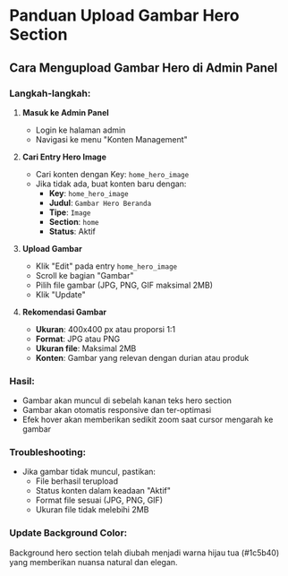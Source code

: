 # Panduan Upload Gambar Hero Section

## Cara Mengupload Gambar Hero di Admin Panel

### Langkah-langkah:

1. **Masuk ke Admin Panel**

    - Login ke halaman admin
    - Navigasi ke menu "Konten Management"

2. **Cari Entry Hero Image**

    - Cari konten dengan Key: `home_hero_image`
    - Jika tidak ada, buat konten baru dengan:
        - **Key**: `home_hero_image`
        - **Judul**: `Gambar Hero Beranda`
        - **Tipe**: `Image`
        - **Section**: `home`
        - **Status**: Aktif

3. **Upload Gambar**

    - Klik "Edit" pada entry `home_hero_image`
    - Scroll ke bagian "Gambar"
    - Pilih file gambar (JPG, PNG, GIF maksimal 2MB)
    - Klik "Update"

4. **Rekomendasi Gambar**
    - **Ukuran**: 400x400 px atau proporsi 1:1
    - **Format**: JPG atau PNG
    - **Ukuran file**: Maksimal 2MB
    - **Konten**: Gambar yang relevan dengan durian atau produk

### Hasil:

-   Gambar akan muncul di sebelah kanan teks hero section
-   Gambar akan otomatis responsive dan ter-optimasi
-   Efek hover akan memberikan sedikit zoom saat cursor mengarah ke gambar

### Troubleshooting:

-   Jika gambar tidak muncul, pastikan:
    -   File berhasil terupload
    -   Status konten dalam keadaan "Aktif"
    -   Format file sesuai (JPG, PNG, GIF)
    -   Ukuran file tidak melebihi 2MB

### Update Background Color:

Background hero section telah diubah menjadi warna hijau tua (#1c5b40) yang memberikan nuansa natural dan elegan.
